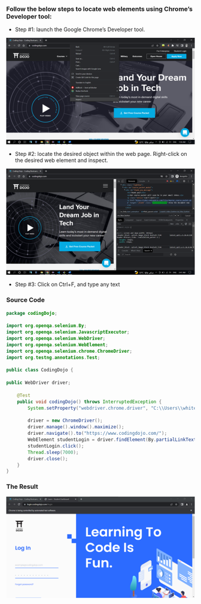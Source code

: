### Follow the below steps to locate web elements using Chrome’s Developer tool:

* Step #1: launch the Google Chrome’s Developer tool.
<img src="img/img1.png" />

* Step #2: locate the desired object within the web page. Right-click on the desired web element and inspect. 
<img src="img/img2.png" />

* Step #3: Click on Ctrl+F, and type any text

### Source Code
```Java
package codingDojo;

import org.openqa.selenium.By;
import org.openqa.selenium.JavascriptExecutor;
import org.openqa.selenium.WebDriver;
import org.openqa.selenium.WebElement;
import org.openqa.selenium.chrome.ChromeDriver;
import org.testng.annotations.Test;

public class CodingDojo {
	
public WebDriver driver;
	
	@Test
	public void codingDojo() throws InterruptedException { 
		System.setProperty("webdriver.chrome.driver", "C:\\Users\\white\\Desktop\\QA\\Auto\\chromedriver.exe");
				
		driver = new ChromeDriver();
		driver.manage().window().maximize();
		driver.navigate().to("https://www.codingdojo.com/");		
		WebElement studentLogin = driver.findElement(By.partialLinkText("Login")); 
		studentLogin.click();
		Thread.sleep(7000);
		driver.close();
	}
}

```

### The Result
<img src="img/img3.png" />